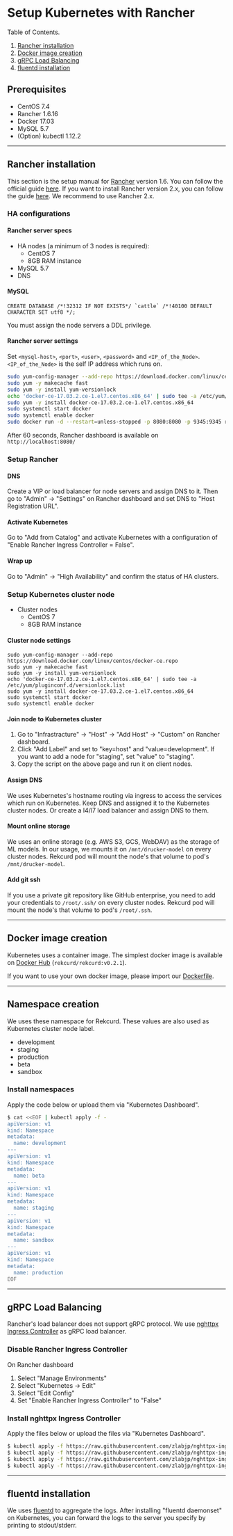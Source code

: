 # Setup Kubernetes with Rancher
Table of Contents.

1. [Rancher installation](#rancher-installation)
1. [Docker image creation](#docker-image-creation)
1. [gRPC Load Balancing](#grpc-load-balancing)
1. [fluentd installation](#fluentd-installation)

## Prerequisites
- CentOS 7.4
- Rancher 1.6.16
- Docker 17.03
- MySQL 5.7
- (Option) kubectl 1.12.2

---

## Rancher installation
This section is the setup manual for [Rancher](https://rancher.com/) version 1.6. You can follow the official guide [here](https://rancher.com/docs/rancher/v1.6/en/installing-rancher/installing-server/). If you want to install Rancher version 2.x, you can follow the guide [here](https://rancher.com/docs/rancher/v2.x/en/installation/). We recommend to use Rancher 2.x.

### HA configurations
#### Rancher server specs
- HA nodes (a minimum of 3 nodes is required):
  - CentOS 7
  - 8GB RAM instance
- MySQL 5.7
- DNS

#### MySQL
```mysql
CREATE DATABASE /*!32312 IF NOT EXISTS*/ `cattle` /*!40100 DEFAULT CHARACTER SET utf8 */;
```

You must assign the node servers a DDL privilege.

#### Rancher server settings
Set `<mysql-host>`, `<port>`, `<user>`, `<password>` and `<IP_of_the_Node>`. `<IP_of_the_Node>` is the self IP address which runs on.

```bash
sudo yum-config-manager --add-repo https://download.docker.com/linux/centos/docker-ce.repo
sudo yum -y makecache fast
sudo yum -y install yum-versionlock
echo 'docker-ce-17.03.2.ce-1.el7.centos.x86_64' | sudo tee -a /etc/yum/pluginconf.d/versionlock.list
sudo yum -y install docker-ce-17.03.2.ce-1.el7.centos.x86_64
sudo systemctl start docker
sudo systemctl enable docker
sudo docker run -d --restart=unless-stopped -p 8080:8080 -p 9345:9345 rancher/server:v1.6.16 --db-host <mysql-host> --db-port <port> --db-user <user> --db-pass <password> --db-name cattle --advertise-address <IP_of_the_Node>
```

After 60 seconds, Rancher dashboard is available on `http://localhost:8080/`

### Setup Rancher
#### DNS
Create a VIP or load balancer for node servers and assign DNS to it. Then go to "Admin" -> "Settings" on Rancher dashboard and set DNS to "Host Registration URL".

#### Activate Kubernetes
Go to "Add from Catalog" and activate Kubernetes with a configuration of "Enable Rancher Ingress Controller = False".

#### Wrap up
Go to "Admin" -> "High Availability" and confirm the status of HA clusters.


### Setup Kubernetes cluster node
- Cluster nodes
  - CentOS 7
  - 8GB RAM instance

#### Cluster node settings
```
sudo yum-config-manager --add-repo https://download.docker.com/linux/centos/docker-ce.repo
sudo yum -y makecache fast
sudo yum -y install yum-versionlock
echo 'docker-ce-17.03.2.ce-1.el7.centos.x86_64' | sudo tee -a /etc/yum/pluginconf.d/versionlock.list
sudo yum -y install docker-ce-17.03.2.ce-1.el7.centos.x86_64
sudo systemctl start docker
sudo systemctl enable docker
```

#### Join node to Kubernetes cluster
1. Go to "Infrastracture" -> "Host" -> "Add Host" -> "Custom" on Rancher dashboard.
1. Click "Add Label" and set to "key=host" and "value=development". If you want to add a node for "staging", set "value" to "staging".
1. Copy the script on the above page and run it on client nodes.

#### Assign DNS
We uses Kubernetes's hostname routing via ingress to access the services which run on Kubernetes. Keep DNS and assigned it to the Kubernetes cluster nodes. Or create a l4/l7 load balancer and assign DNS to them.

#### Mount online storage
We uses an online storage (e.g. AWS S3, GCS, WebDAV) as the storage of ML models. In our usage, we mounts it on `/mnt/drucker-model` on every cluster nodes. Rekcurd pod will mount the node's that volume to pod's `/mnt/drucker-model`.

#### Add git ssh
If you use a private git repository like GitHub enterprise, you need to add your credentials to `/root/.ssh/` on every cluster nodes. Rekcurd pod will mount the node's that volume to pod's `/root/.ssh`.

---

## Docker image creation
Kubernetes uses a container image. The simplest docker image is available on [Docker Hub](https://hub.docker.com/r/rekcurd/rekcurd) (`rekcurd/rekcurd:v0.2.1`).

If you want to use your own docker image, please import our [Dockerfile](https://github.com/rekcurd/dockerfiles).

---

## Namespace creation
We uses these namespace for Rekcurd. These values are also used as Kubernetes cluster node label.

- development
- staging
- production
- beta
- sandbox

### Install namespaces
Apply the code below or upload them via "Kubernetes Dashboard".

```bash
$ cat <<EOF | kubectl apply -f -
apiVersion: v1
kind: Namespace
metadata:
  name: development
---
apiVersion: v1
kind: Namespace
metadata:
  name: beta
---
apiVersion: v1
kind: Namespace
metadata:
  name: staging
---
apiVersion: v1
kind: Namespace
metadata:
  name: sandbox
---
apiVersion: v1
kind: Namespace
metadata:
  name: production
EOF
```

---

## gRPC Load Balancing
Rancher's load balancer does not support gRPC protocol. We use [nghttpx Ingress Controller](https://github.com/zlabjp/nghttpx-ingress-lb) as gRPC load balancer. 

### Disable Rancher Ingress Controller
On Rancher dashboard

1. Select "Manage Environments"
1. Select "Kubernetes → Edit"
1. Select "Edit Config"
1. Set "Enable Rancher Ingress Controller" to "False"

### Install nghttpx Ingress Controller
Apply the files below or upload the files via "Kubernetes Dashboard".

```bash
$ kubectl apply -f https://raw.githubusercontent.com/zlabjp/nghttpx-ingress-lb/master/examples/default-backend.yaml
$ kubectl apply -f https://raw.githubusercontent.com/zlabjp/nghttpx-ingress-lb/master/examples/default-backend-svc.yaml
$ kubectl apply -f https://raw.githubusercontent.com/zlabjp/nghttpx-ingress-lb/master/examples/default/service-account.yaml
$ kubectl apply -f https://raw.githubusercontent.com/zlabjp/nghttpx-ingress-lb/master/examples/daemonset/as-daemonset.yaml
```

---

## fluentd installation
We uses [fluentd](https://github.com/fluent/fluentd-kubernetes-daemonset) to aggregate the logs. After installing "fluentd daemonset" on Kubernetes, you can forward the logs to the server you specify by printing to stdout/stderr.
